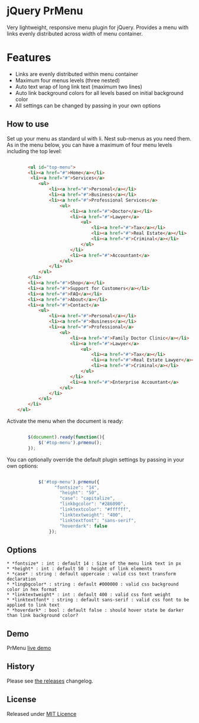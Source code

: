 # jQuery PrMenu

Very lightweight, responsive menu plugin for jQuery.  Provides a menu with links evenly distributed across width of menu container.

# Features

* Links are evenly distributed within menu container
* Maximum four menus levels (three nested)
* Auto text wrap of long link text (maximum two lines)
* Auto link background colors for all levels based on initial background color
* All settings can be changed by passing in your own options

## How to use

Set up your menu as standard ul with li.  Nest sub-menus as you need them.  As in the menu below, you can have a maximum of four menu levels including the top level:

```html

		<ul id="top-menu">
        <li><a href="#">Home</a></li>
         <li><a href="#">Services</a>
            <ul>
                <li><a href="#">Personal</a></li>
                <li><a href="#">Business</a></li>
                <li><a href="#">Professional Services</a>
                    <ul>
                        <li><a href="#">Doctor</a></li>
                        <li><a href="#">Lawyer</a>
                        	<ul>
		                        <li><a href="#">Tax</a></li>
		                        <li><a href="#">Real Estate</a></li>
		                        <li><a href="#">Criminal</a></li>
                    		</ul>
                        </li>
                        <li><a href="#">Accountant</a>
                    </ul>
                </li>
            </ul>
        </li>
        <li><a href="#">Shop</a></li>
        <li><a href="#">Support for Customers</a></li>
        <li><a href="#">FAQ</a></li>
        <li><a href="#">About</a></li>
        <li><a href="#">Contact</a>
            <ul>
                <li><a href="#">Personal</a></li>
                <li><a href="#">Business</a></li>
                <li><a href="#">Professional</a>
                    <ul>
                        <li><a href="#">Family Doctor Clinic</a></li>
                        <li><a href="#">Lawyer</a>
                        	<ul>
		                        <li><a href="#">Tax</a></li>
		                        <li><a href="#">Real Estate Lawyer</a></li>
		                        <li><a href="#">Criminal</a></li>
                    		</ul>
                        </li>
                        <li><a href="#">Enterprise Accountant</a>
                    </ul>
                </li>
            </ul>
        </li>
    </ul>

```

Activate the menu when the document is ready:

```js

		$(document).ready(function(){
			$('#top-menu').prmenu();
		});

```

You can optionally override the default plugin settings by passing in your own options:

```js

			$('#top-menu').prmenu({
				  "fontsize": "14",
					"height": "50",
					"case": "capitalize",
					"linkbgcolor": "#286090",
					"linktextcolor": "#ffffff",
					"linktextweight": "400",
					"linktextfont": "sans-serif",
					"hoverdark": false
				});

```

## Options

	* *fontsize* : int : default 14 : Size of the menu link text in px
	* *height* : int : default 50 : height of link elements
	* *case* : string : default uppercase : valid css text transform declaration
	* *lingbgcolor* : string : default #000000 : valid css background color in hex format
	* *linktextweight* : int : default 400 : valid css font weight
	* *linktextfont* : string : default sans-serif : valid css font to be applied to link text
	* *hoverdark* : bool : default false : should hover state be darker than link background color?

## Demo

PrMenu [live demo](http://prmenu.pagerange.com)

## History

Please see [the releases](https://github.com/pagerange/prmenu/releases) changelog.

## License

Released under [MIT Licence](http://www.opensource.org/licenses/mit-license.php)
